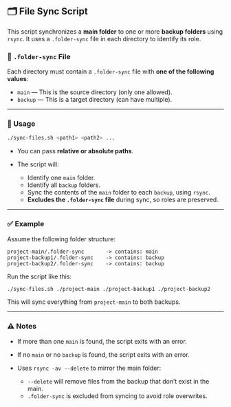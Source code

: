 ## 🗂️ File Sync Script

This script synchronizes a **main folder** to one or more **backup folders** using `rsync`. It uses a `.folder-sync` file in each directory to identify its role.

### 📄 `.folder-sync` File

Each directory must contain a `.folder-sync` file with **one of the following values**:

* `main` — This is the source directory (only one allowed).
* `backup` — This is a target directory (can have multiple).

---

### 🔧 Usage

```bash
./sync-files.sh <path1> <path2> ...
```

* You can pass **relative or absolute paths**.
* The script will:

  * Identify one `main` folder.
  * Identify all `backup` folders.
  * Sync the contents of the `main` folder to each `backup`, using `rsync`.
  * **Excludes the `.folder-sync` file** during sync, so roles are preserved.

---

### ✅ Example

Assume the following folder structure:

```
project-main/.folder-sync       -> contains: main
project-backup1/.folder-sync    -> contains: backup
project-backup2/.folder-sync    -> contains: backup
```

Run the script like this:

```bash
./sync-files.sh ./project-main ./project-backup1 ./project-backup2
```

This will sync everything from `project-main` to both backups.

---

### ⚠️ Notes

* If more than one `main` is found, the script exits with an error.
* If no `main` or no `backup` is found, the script exits with an error.
* Uses `rsync -av --delete` to mirror the main folder:

  * `--delete` will remove files from the backup that don’t exist in the main.
  * `.folder-sync` is excluded from syncing to avoid role overwrites.
